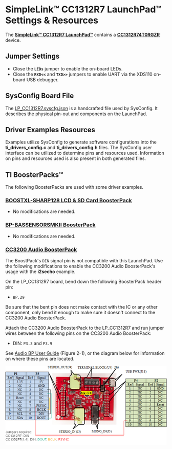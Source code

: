 # SimpleLink&trade; CC1312R7 LaunchPad&trade; Settings & Resources

The [__SimpleLink&trade; CC1312R7 LaunchPad&trade;__][launchpad] contains a
[__CC1312R74T0RGZR__][device] device.

## Jumper Settings

* Close the __`LEDs`__ jumper to enable the on-board LEDs.
* Close the __`RXD<<`__ and __`TXD>>`__ jumpers to enable UART via the XDS110 on-board USB debugger.

## SysConfig Board File

The [LP_CC1312R7.syscfg.json](../.meta/LP_CC1312R7.syscfg.json)
is a handcrafted file used by SysConfig. It describes the physical pin-out
and components on the LaunchPad.

## Driver Examples Resources

Examples utilize SysConfig to generate software configurations into
the __ti_drivers_config.c__ and __ti_drivers_config.h__ files. The SysConfig
user interface can be utilized to determine pins and resources used.
Information on pins and resources used is also present in both generated files.

## TI BoosterPacks&trade;

The following BoosterPacks are used with some driver examples.

### [__BOOSTXL-SHARP128 LCD & SD Card BoosterPack__][boostxl-sharp128]

* No modifications are needed.

### [__BP-BASSENSORSMKII BoosterPack__][bp-bassensorsmkii]

* No modifications are needed.

### [__CC3200 Audio BoosterPack__][cc3200audboost]

The BoostPack's `DIN` signal pin is not compatible with this LaunchPad.
Use the following modifications to enable the CC3200 Audio BoosterPack's
usage with the __i2secho__ example.

On the LP_CC1312R7 board, bend down the following BoosterPack header pin:

* `BP.29`

Be sure that the bent pin does not make contact with the IC or any other
component, only bend it enough to make sure it doesn't connect to the CC3200
Audio BoosterPack.

Attach the CC3200 Audio BoosterPack to the LP_CC1312R7 and run jumper wires
between the following pins on the CC3200 Audio BoosterPack:

* DIN: `P3.3` and `P3.9`

See [Audio BP User Guide][cc3200audboost-user-guide] (Figure 2-1), or the
diagram below for information on where these pins are located.

![CC3200 Audio BoosterPack Jumper Wire Diagram](images/cc3200audboost_jumpers_annotated.png)

[device]: https://www.ti.com/product/CC1312R7
[launchpad]: https://www.ti.com/tool/LP-CC1312R7
[boostxl-sharp128]: https://www.ti.com/tool/BOOSTXL-SHARP128
[bp-bassensorsmkii]: https://www.ti.com/tool/BP-BASSENSORSMKII
[cc3200audboost]: https://www.ti.com/tool/CC3200AUDBOOST
[cc3200audboost-user-guide]: https://www.ti.com/lit/pdf/swru383
